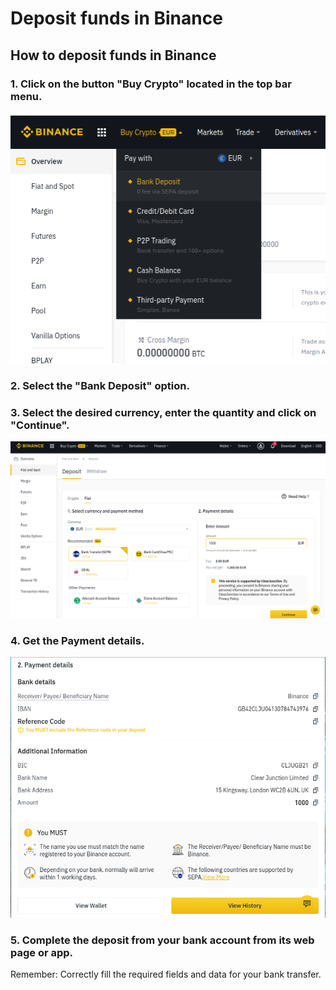 # Deposit funds in Binance

## How to deposit funds in Binance



### 1. Click on the button "Buy Crypto" located in the top bar menu.



![](../../../../../.gitbook/assets/fondosbinance1.png)

### 

### 2. Select the "Bank Deposit" option.



### 3. Select the desired currency, enter the quantity and click on "Continue".



![](../../../../../.gitbook/assets/fondosbinance2.png)

### 

### 4. Get the Payment details.



![](../../../../../.gitbook/assets/fondosbinance3%20%281%29.png)

### 

### 5. Complete the deposit from your bank account from its web page or app. 

Remember: Correctly fill the required fields and data for your bank transfer.





